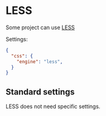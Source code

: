 
LESS
===============================================================================

Some project can use [LESS](http://lesscss.org/)

Settings:
```json
{
  "css": {
    "engine": "less",
  }
}
```

Standard settings
-------------------------------------------------------------------------------

LESS does not need specific settings.
